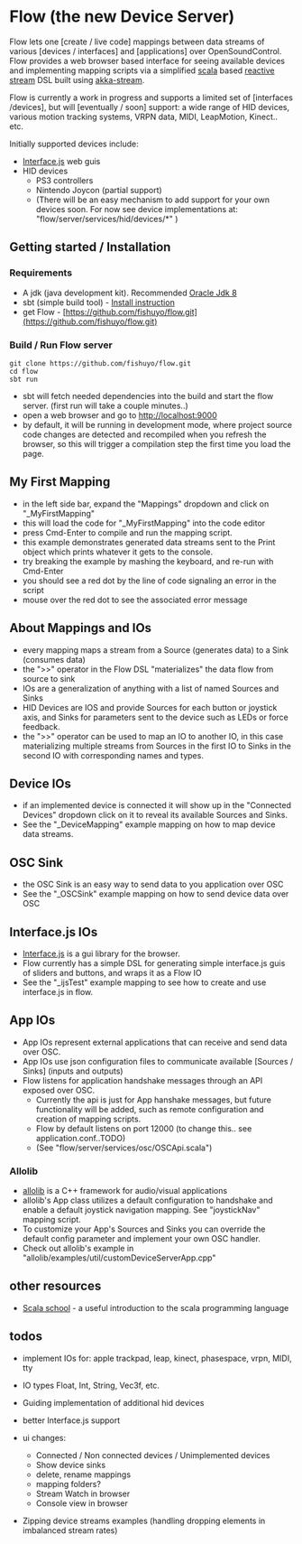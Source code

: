 

# Flow (the new Device Server)

Flow lets one [create / live code] mappings between data streams of various [devices / interfaces] and [applications] over OpenSoundControl. Flow provides a web browser based interface for seeing available devices and implementing mapping scripts via a simplified [scala](https://www.scala-lang.org/) based [reactive stream](http://www.reactive-streams.org/) DSL built using [akka-stream](https://doc.akka.io/docs/akka/2.5.5/scala/stream/index.html).

Flow is currently a work in progress and supports a limited set of [interfaces /devices], but will [eventually / soon] support: a wide range of HID devices, various motion tracking systems, VRPN data, MIDI, LeapMotion, Kinect.. etc. 

Initially supported devices include: 
- [Interface.js](https://github.com/charlieroberts/interface.js/) web guis
- HID devices
	- PS3 controllers
	- Nintendo Joycon (partial support)
	- (There will be an easy mechanism to add support for your own devices soon. For now see device implementations at: "flow/server/services/hid/devices/\*" )

## Getting started / Installation
### Requirements
- A jdk (java development kit). Recommended [Oracle Jdk 8](http://www.oracle.com/technetwork/java/javase/downloads/jdk8-downloads-2133151.html)
- sbt (simple build tool) - [Install instruction](https://www.scala-sbt.org/download.html)
- get Flow - [https://github.com/fishuyo/flow.git](https://github.com/fishuyo/flow.git)

### Build / Run Flow server
```
git clone https://github.com/fishuyo/flow.git
cd flow
sbt run
```
- sbt will fetch needed dependencies into the build and start the flow server. (first run will take a couple minutes..)
- open a web browser and go to [http://localhost:9000](http://localhost:9000)
- by default, it will be running in development mode, where project source code changes are detected and recompiled when you refresh the browser, so this will trigger a compilation step the first time you load the page.

## My First Mapping
- in the left side bar, expand the "Mappings" dropdown and click on "\_MyFirstMapping"
- this will load the code for "\_MyFirstMapping" into the code editor
- press Cmd-Enter to compile and run the mapping script.
- this example demonstrates generated data streams sent to the Print object which prints whatever it gets to the console.
- try breaking the example by mashing the keyboard, and re-run with Cmd-Enter
- you should see a red dot by the line of code signaling an error in the script
- mouse over the red dot to see the associated error message

## About Mappings and IOs
- every mapping maps a stream from a Source (generates data) to a Sink (consumes data)
- the ">>" operator in the Flow DSL "materializes" the data flow from source to sink
- IOs are a generalization of anything with a list of named Sources and Sinks
- HID Devices are IOS and provide Sources for each button or joystick axis, and Sinks for parameters sent to the device such as LEDs or force feedback.
- the ">>" operator can be used to map an IO to another IO, in this case materializing multiple streams from Sources in the first IO to Sinks in the second IO with corresponding names and types.

## Device IOs
- if an implemented device is connected it will show up in the "Connected Devices" dropdown click on it to reveal its available Sources and Sinks.
- See the "\_DeviceMapping" example mapping on how to map device data streams.

## OSC Sink
- the OSC Sink is an easy way to send data to you application over OSC
- See the "\_OSCSink" example mapping on how to send device data over OSC

## Interface.js IOs
- [Interface.js](https://github.com/charlieroberts/interface.js/) is a gui library for the browser. 
- Flow currently has a simple DSL for generating simple interface.js guis of sliders and buttons, and wraps it as a Flow IO
- See the "\_ijsTest" example mapping to see how to create and use interface.js in flow.

## App IOs
- App IOs represent external applications that can receive and send data over OSC.
- App IOs use json configuration files to communicate available [Sources / Sinks] (inputs and outputs)
- Flow listens for application handshake messages through an API exposed over OSC.
	- Currently the api is just for App hanshake messages, but future functionality will be added, such as remote configuration and creation of mapping scripts.
	- Flow by default listens on port 12000 (to change this.. see application.conf..TODO)
	- (See "flow/server/services/osc/OSCApi.scala")

### Allolib
- [allolib](https://github.com/AlloSphere-Research-Group/allolib) is a C++ framework for audio/visual applications
- allolib's App class utilizes a default configuration to handshake and enable a default joystick navigation mapping. See "joystickNav" mapping script.
- To customize your App's Sources and Sinks you can override the default config parameter and implement your own OSC handler.
- Check out allolib's example in "allolib/examples/util/customDeviceServerApp.cpp"

## other resources
- [Scala school](https://twitter.github.io/scala_school/) - a useful introduction to the scala programming language

## todos
- implement IOs for: apple trackpad, leap, kinect, phasespace, vrpn, MIDI, tty
- IO types Float, Int, String, Vec3f, etc.
- Guiding implementation of additional hid devices
- better Interface.js support
- ui changes:
	- Connected / Non connected devices / Unimplemented devices
	- Show device sinks
	- delete, rename mappings
	- mapping folders?
	- Stream Watch in browser
	- Console view in browser

- Zipping device streams examples (handling dropping elements in imbalanced stream rates)